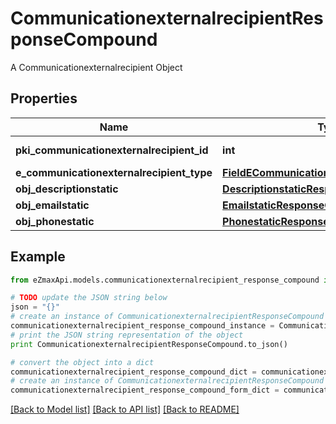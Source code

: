 # CommunicationexternalrecipientResponseCompound

A Communicationexternalrecipient Object

## Properties
Name | Type | Description | Notes
------------ | ------------- | ------------- | -------------
**pki_communicationexternalrecipient_id** | **int** | The unique ID of the Communicationexternalrecipient | 
**e_communicationexternalrecipient_type** | [**FieldECommunicationexternalrecipientType**](FieldECommunicationexternalrecipientType.md) |  | 
**obj_descriptionstatic** | [**DescriptionstaticResponseCompound**](DescriptionstaticResponseCompound.md) |  | 
**obj_emailstatic** | [**EmailstaticResponseCompound**](EmailstaticResponseCompound.md) |  | [optional] 
**obj_phonestatic** | [**PhonestaticResponseCompound**](PhonestaticResponseCompound.md) |  | [optional] 

## Example

```python
from eZmaxApi.models.communicationexternalrecipient_response_compound import CommunicationexternalrecipientResponseCompound

# TODO update the JSON string below
json = "{}"
# create an instance of CommunicationexternalrecipientResponseCompound from a JSON string
communicationexternalrecipient_response_compound_instance = CommunicationexternalrecipientResponseCompound.from_json(json)
# print the JSON string representation of the object
print CommunicationexternalrecipientResponseCompound.to_json()

# convert the object into a dict
communicationexternalrecipient_response_compound_dict = communicationexternalrecipient_response_compound_instance.to_dict()
# create an instance of CommunicationexternalrecipientResponseCompound from a dict
communicationexternalrecipient_response_compound_form_dict = communicationexternalrecipient_response_compound.from_dict(communicationexternalrecipient_response_compound_dict)
```
[[Back to Model list]](../README.md#documentation-for-models) [[Back to API list]](../README.md#documentation-for-api-endpoints) [[Back to README]](../README.md)


